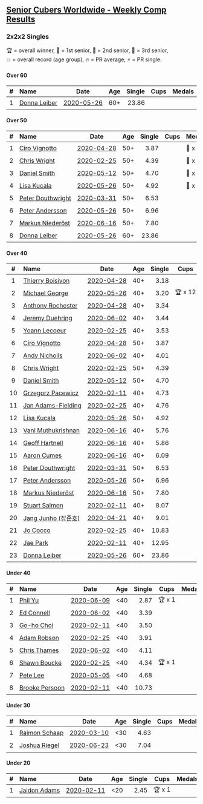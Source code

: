<style>table {white-space: nowrap;}</style>

## [Senior Cubers Worldwide - Weekly Comp Results](/scw-comp/results/)
### 2x2x2 Singles

<span style="white-space: nowrap;">🏆 = overall winner</span>, <span style="white-space: nowrap;">🥇 = 1st senior</span>, <span style="white-space: nowrap;">🥈 = 2nd senior</span>, <span style="white-space: nowrap;">🥉 = 3rd senior</span>, <span style="white-space: nowrap;">💥 = overall record (age group)</span>, <span style="white-space: nowrap;">🔥 = PR average</span>, <span style="white-space: nowrap;">⚡ = PR single</span>.

#### Over 60

| # | Name | Date | Age | Single | Cups | Medals | Achievements | Video |
| :--: | :-- | :--: | :--: | --: | :--: | :-- | :-- | :-- |
| 1 | [Donna Leiber](../../persons/donna_leiber/222.md) | [2020-05-26](2020-05-26.md) | 60+ | 23.86 |  |  | 💥 x 1, 🔥 x 1, ⚡ x 1 | [Link](https://www.facebook.com/events/688407551989463/permalink/690853598411525/) |

#### Over 50

| # | Name | Date | Age | Single | Cups | Medals | Achievements | Video |
| :--: | :-- | :--: | :--: | --: | :--: | :-- | :-- | :-- |
| 1 | [Ciro Vignotto](../../persons/ciro_vignotto/222.md) | [2020-04-28](2020-04-28.md) | 50+ | 3.87 |  | 🥈 x 3, 🥉 x 1 | 💥 x 1, 🔥 x 4, ⚡ x 3 | [Link](https://www.facebook.com/events/535188653858103/permalink/535791083797860/) |
| 2 | [Chris Wright](../../persons/chris_wright/222.md) | [2020-02-25](2020-02-25.md) | 50+ | 4.39 |  | 🥈 x 1 | 💥 x 1, 🔥 x 1, ⚡ x 1 | [Link](https://www.facebook.com/events/2972213492840148/permalink/2980258662035631/) |
| 3 | [Daniel Smith](../../persons/daniel_smith/222.md) | [2020-05-12](2020-05-12.md) | 50+ | 4.70 |  | 🥉 x 1 | 💥 x 1, 🔥 x 3, ⚡ x 4 | [Link](https://www.facebook.com/events/546188069600739/permalink/549592292593650/) |
| 4 | [Lisa Kucala](../../persons/lisa_kucala/222.md) | [2020-05-26](2020-05-26.md) | 50+ | 4.92 |  | 🥉 x 3 | 💥 x 1, 🔥 x 3, ⚡ x 5 | [Link](https://www.facebook.com/events/688407551989463/permalink/691370505026501/) |
| 5 | [Peter Douthwright](../../persons/peter_douthwright/222.md) | [2020-03-31](2020-03-31.md) | 50+ | 6.53 |  |  | 🔥 x 2, ⚡ x 2 | [Link](https://www.facebook.com/events/637372103486119/permalink/641080066448656/) |
| 6 | [Peter Andersson](../../persons/peter_andersson/222.md) | [2020-05-26](2020-05-26.md) | 50+ | 6.96 |  |  | 🔥 x 1, ⚡ x 1 | [Link](https://www.facebook.com/events/688407551989463/permalink/690673085096243/) |
| 7 | [Markus Niederöst](../../persons/markus_niederost/222.md) | [2020-06-16](2020-06-16.md) | 50+ | 7.80 |  |  | 🔥 x 1, ⚡ x 1 | [Link](https://www.facebook.com/events/604103587178706/permalink/608554836733581/) |
| 8 | [Donna Leiber](../../persons/donna_leiber/222.md) | [2020-05-26](2020-05-26.md) | 60+ | 23.86 |  |  | 💥 x 1, 🔥 x 1, ⚡ x 1 | [Link](https://www.facebook.com/events/688407551989463/permalink/690853598411525/) |

#### Over 40

| # | Name | Date | Age | Single | Cups | Medals | Achievements | Video |
| :--: | :-- | :--: | :--: | --: | :--: | :-- | :-- | :-- |
| 1 | [Thierry Boisivon](../../persons/thierry_boisivon/222.md) | [2020-04-28](2020-04-28.md) | 40+ | 3.18 |  | 🥈 x 1, 🥉 x 4 | 💥 x 1, 🔥 x 2, ⚡ x 5 | [Link](https://www.facebook.com/events/535188653858103/permalink/536874390356196/) |
| 2 | [Michael George](../../persons/michael_george/222.md) | [2020-05-26](2020-05-26.md) | 40+ | 3.20 | 🏆 x 12 | 🥇 x 15 | 💥 x 5, 🔥 x 3, ⚡ x 4 | [Link](https://www.facebook.com/events/688407551989463/permalink/691880678308817/) |
| 3 | [Anthony Rochester](../../persons/anthony_rochester/222.md) | [2020-04-28](2020-04-28.md) | 40+ | 3.34 |  | 🥈 x 3, 🥉 x 1 | 🔥 x 3, ⚡ x 2 | [Link](https://www.facebook.com/events/535188653858103/permalink/535220337188268/) |
| 4 | [Jeremy Duehring](../../persons/jeremy_duehring/222.md) | [2020-06-02](2020-06-02.md) | 40+ | 3.44 |  | 🥈 x 3, 🥉 x 1 | 🔥 x 3, ⚡ x 3 | [Link](https://www.facebook.com/events/3373950429496747/permalink/3374457722779351/) |
| 5 | [Yoann Lecoeur](../../persons/yoann_lecoeur/222.md) | [2020-02-25](2020-02-25.md) | 40+ | 3.53 |  | 🥈 x 1, 🥉 x 1 | 🔥 x 1, ⚡ x 1 | [Link](https://www.facebook.com/events/2972213492840148/permalink/2982133431848154/) |
| 6 | [Ciro Vignotto](../../persons/ciro_vignotto/222.md) | [2020-04-28](2020-04-28.md) | 50+ | 3.87 |  | 🥈 x 3, 🥉 x 1 | 💥 x 1, 🔥 x 4, ⚡ x 3 | [Link](https://www.facebook.com/events/535188653858103/permalink/535791083797860/) |
| 7 | [Andy Nicholls](../../persons/andy_nicholls/222.md) | [2020-06-02](2020-06-02.md) | 40+ | 4.01 |  | 🥈 x 3, 🥉 x 1 | 🔥 x 4, ⚡ x 3 | [Link](https://www.facebook.com/events/3373950429496747/permalink/3374555602769563/) |
| 8 | [Chris Wright](../../persons/chris_wright/222.md) | [2020-02-25](2020-02-25.md) | 50+ | 4.39 |  | 🥈 x 1 | 💥 x 1, 🔥 x 1, ⚡ x 1 | [Link](https://www.facebook.com/events/2972213492840148/permalink/2980258662035631/) |
| 9 | [Daniel Smith](../../persons/daniel_smith/222.md) | [2020-05-12](2020-05-12.md) | 50+ | 4.70 |  | 🥉 x 1 | 💥 x 1, 🔥 x 3, ⚡ x 4 | [Link](https://www.facebook.com/events/546188069600739/permalink/549592292593650/) |
| 10 | [Grzegorz Pacewicz](../../persons/grzegorz_pacewicz/222.md) | [2020-02-11](2020-02-11.md) | 40+ | 4.73 |  | 🥉 x 1 | 🔥 x 2, ⚡ x 1 | |
| 11 | [Jan Adams-Fielding](../../persons/jan_adams_fielding/222.md) | [2020-02-25](2020-02-25.md) | 40+ | 4.76 |  |  | 🔥 x 2, ⚡ x 2 | [Link](https://www.facebook.com/events/2972213492840148/permalink/2982607318467432/) |
| 12 | [Lisa Kucala](../../persons/lisa_kucala/222.md) | [2020-05-26](2020-05-26.md) | 50+ | 4.92 |  | 🥉 x 3 | 💥 x 1, 🔥 x 3, ⚡ x 5 | [Link](https://www.facebook.com/events/688407551989463/permalink/691370505026501/) |
| 13 | [Vani Muthukrishnan](../../persons/vani_muthukrishnan/222.md) | [2020-06-16](2020-06-16.md) | 40+ | 5.76 |  | 🥉 x 1 | 🔥 x 1, ⚡ x 1 | [Link](https://www.facebook.com/events/604103587178706/permalink/604854257103639/) |
| 14 | [Geoff Hartnell](../../persons/geoff_hartnell/222.md) | [2020-06-16](2020-06-16.md) | 40+ | 5.86 |  |  | 🔥 x 1, ⚡ x 1 | [Link](https://www.facebook.com/events/604103587178706/permalink/605594297029635/) |
| 15 | [Aaron Cumes](../../persons/aaron_cumes/222.md) | [2020-06-16](2020-06-16.md) | 40+ | 6.09 |  |  | 🔥 x 5, ⚡ x 6 | [Link](https://www.facebook.com/events/604103587178706/permalink/604172153838516/) |
| 16 | [Peter Douthwright](../../persons/peter_douthwright/222.md) | [2020-03-31](2020-03-31.md) | 50+ | 6.53 |  |  | 🔥 x 2, ⚡ x 2 | [Link](https://www.facebook.com/events/637372103486119/permalink/641080066448656/) |
| 17 | [Peter Andersson](../../persons/peter_andersson/222.md) | [2020-05-26](2020-05-26.md) | 50+ | 6.96 |  |  | 🔥 x 1, ⚡ x 1 | [Link](https://www.facebook.com/events/688407551989463/permalink/690673085096243/) |
| 18 | [Markus Niederöst](../../persons/markus_niederost/222.md) | [2020-06-16](2020-06-16.md) | 50+ | 7.80 |  |  | 🔥 x 1, ⚡ x 1 | [Link](https://www.facebook.com/events/604103587178706/permalink/608554836733581/) |
| 19 | [Stuart Salmon](../../persons/stuart_salmon/222.md) | [2020-02-11](2020-02-11.md) | 40+ | 8.07 |  |  | 🔥 x 1, ⚡ x 1 | [Link](https://www.facebook.com/events/176704156956327/permalink/181182663175143/) |
| 20 | [Jang Junho (장준호)](../../persons/jang_junho/222.md) | [2020-04-21](2020-04-21.md) | 40+ | 9.01 |  |  | 🔥 x 2, ⚡ x 3 | [Link](https://www.facebook.com/events/880278499062375/permalink/884489028641322/) |
| 21 | [Jo Cocco](../../persons/jo_cocco/222.md) | [2020-02-25](2020-02-25.md) | 40+ | 10.83 |  |  | 🔥 x 2, ⚡ x 2 | [Link](https://www.facebook.com/events/2972213492840148/permalink/2981767918551372/) |
| 22 | [Jae Park](../../persons/jae_park/222.md) | [2020-02-11](2020-02-11.md) | 40+ | 12.95 |  |  | 🔥 x 1, ⚡ x 1 | [Link](https://www.facebook.com/events/176704156956327/permalink/177449880215088/) |
| 23 | [Donna Leiber](../../persons/donna_leiber/222.md) | [2020-05-26](2020-05-26.md) | 60+ | 23.86 |  |  | 💥 x 1, 🔥 x 1, ⚡ x 1 | [Link](https://www.facebook.com/events/688407551989463/permalink/690853598411525/) |

#### Under 40

| # | Name | Date | Age | Single | Cups | Medals | Achievements | Video |
| :--: | :-- | :--: | :--: | --: | :--: | :-- | :-- | :-- |
| 1 | [Phil Yu](../../persons/phil_yu/222.md) | [2020-06-09](2020-06-09.md) | <40 | 2.87 | 🏆 x 1 |  | 💥 x 1, 🔥 x 1, ⚡ x 1 | [Link](https://www.facebook.com/events/903549840109576/permalink/904458400018720/) |
| 2 | [Ed Connell](../../persons/ed_connell/222.md) | [2020-06-02](2020-06-02.md) | <40 | 3.39 |  |  | 🔥 x 3, ⚡ x 3 | [Link](https://www.facebook.com/events/3373950429496747/permalink/3381586012066522/) |
| 3 | [Go-ho Choi](../../persons/go_ho_choi/222.md) | [2020-02-11](2020-02-11.md) | <40 | 3.50 |  |  | 💥 x 1, 🔥 x 1, ⚡ x 1 | [Link](https://www.facebook.com/events/176704156956327/permalink/178287783464631/) |
| 4 | [Adam Robson](../../persons/adam_robson/222.md) | [2020-02-25](2020-02-25.md) | <40 | 3.91 |  |  | 🔥 x 2, ⚡ x 2 | [Link](https://www.facebook.com/events/2972213492840148/permalink/2979462932115204/) |
| 5 | [Chris Thames](../../persons/chris_thames/222.md) | [2020-06-02](2020-06-02.md) | <40 | 4.11 |  |  | 🔥 x 3, ⚡ x 3 | [Link](https://www.facebook.com/events/3373950429496747/permalink/3377868829104907/) |
| 6 | [Shawn Boucké](../../persons/shawn_boucke/222.md) | [2020-02-25](2020-02-25.md) | <40 | 4.34 | 🏆 x 1 |  | 🔥 x 1, ⚡ x 1 | [Link](https://www.facebook.com/events/2972213492840148/permalink/2975010722560425/) |
| 7 | [Pete Lee](../../persons/pete_lee/222.md) | [2020-05-05](2020-05-05.md) | <40 | 4.68 |  |  | 🔥 x 3, ⚡ x 4 | [Link](https://www.facebook.com/events/3313106775587396/permalink/3316052955292778/) |
| 8 | [Brooke Persoon](../../persons/brooke_persoon/222.md) | [2020-02-11](2020-02-11.md) | <40 | 10.73 |  |  | 🔥 x 1, ⚡ x 1 | [Link](https://www.facebook.com/events/176704156956327/permalink/181292296497513/) |

#### Under 30

| # | Name | Date | Age | Single | Cups | Medals | Achievements | Video |
| :--: | :-- | :--: | :--: | --: | :--: | :-- | :-- | :-- |
| 1 | [Raimon Schaap](../../persons/raimon_schaap/222.md) | [2020-03-10](2020-03-10.md) | <30 | 4.63 |  |  | 🔥 x 1, ⚡ x 1 | [Link](https://www.facebook.com/events/654143022005686/permalink/657641461655842/) |
| 2 | [Joshua Riegel](../../persons/joshua_riegel/222.md) | [2020-06-23](2020-06-23.md) | <30 | 7.04 |  |  | 🔥 x 1, ⚡ x 1 | [Link](https://www.facebook.com/events/722150235200875/permalink/725673131515252/) |

#### Under 20

| # | Name | Date | Age | Single | Cups | Medals | Achievements | Video |
| :--: | :-- | :--: | :--: | --: | :--: | :-- | :-- | :-- |
| 1 | [Jaidon Adams](../../persons/jaidon_adams/222.md) | [2020-02-11](2020-02-11.md) | <20 | 2.45 | 🏆 x 1 |  | 💥 x 1, 🔥 x 1, ⚡ x 1 | [Link](https://www.facebook.com/events/176704156956327/permalink/180633799896696/) |


<!-- Global site tag (gtag.js) - Google Analytics -->
<script async src="https://www.googletagmanager.com/gtag/js?id=UA-86348435-3"></script>
<script>window.dataLayer = window.dataLayer || []; function gtag() {dataLayer.push(arguments);} gtag('js', new Date()); gtag('config', 'UA-86348435-3');</script>
